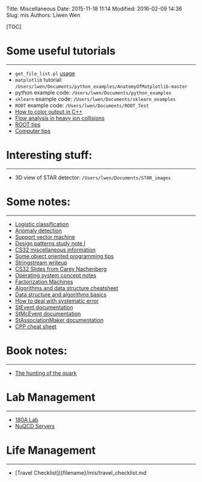 Title: Miscellaneous 
Date: 2015-11-18 11:14
Modified: 2016-02-09 14:36
Slug: mis
Authors: Liwen Wen

[TOC]

# Some useful tutorials
- - -
* `get_file_list.pl` [usage](https://drupal.star.bnl.gov/STAR/comp/sofi/filecatalog/user-manual)
* `matplotlib` tutorial: `/Users/lwen/Documents/python_examples/AnatomyOfMatplotlib-master`
* python example code: `/Users/lwen/Documents/python_examples`
* `sklearn` example code: `/Users/lwen/Documents/sklearn_examples`
* `ROOT` example code: `/Users/lwen/Documents/ROOT_Test`
* [How to color output in C++]({filename}/mis/color_output.md)
* [Flow analysis in heavy ion collisions]({filename}/mis/flow.md)
* [ROOT tips]({filename}/mis/)
* [Computer tips]({filename}/mis/mis_tips.md)

# Interesting stuff:
- - -
* 3D view of STAR detector: `/Users/lwen/Documents/STAR_images` 

# Some notes:
- - -
* [Logistic classification]({filename}/mis/logistic_classification_notes.md)
* [Anomaly detection]({filename}/mis/anomaly_detection.md)
* [Support vector machine]({filename}/mis/support_vector_machines.md)
* [Design patterns study note I]({filename}/mis/design_patterns_i.md)
* [CS32 miscellaneous information]({filename}/mis/cs32_mis.md)
* [Some object oriented programming tips]({filename}/data/oodtips.pdf)
* [Stringstream writeup]({filename}/data/stringstream.txt)
* [CS32 Slides from Carey Nachenberg](https://drive.google.com/drive/u/0/folders/0B3ZmSZ7JPYZ6TFI0UWI4Q09sLWc)
* [Operating system concept notes]({filename}/mis/operating_system.md)
* [Factorization Machines]({filename}/mis/fm.md)
* [Algorithms and data structure cheatsheet](http://algs4.cs.princeton.edu/cheatsheet/)
* [Data structure and algorithms basics](https://gist.github.com/TSiege/cbb0507082bb18ff7e4b)
* [How to deal with systematic error]({filename}/mis/sys_error.md)
* [StEvent documentation](https://drive.google.com/file/d/0B3ZmSZ7JPYZ6WDQ3TGpxZkw5MDg/view?usp=sharing)
* [StMcEvent documentation](https://drive.google.com/file/d/0B3ZmSZ7JPYZ6b1dlaDlWcmtmYkk/view?usp=sharing)
* [StAssociationMaker documentation](https://drive.google.com/file/d/0B3ZmSZ7JPYZ6RnhNX0VWYXlhNDQ/view?usp=sharing)
* [CPP cheat sheet](https://drive.google.com/file/d/0B3ZmSZ7JPYZ6QnRMeVFKR3JLbEk/view?usp=sharing)

# Book notes:
- - -
* [The hunting of the quark]({filename}/mis/quark_hunting.md)

# Lab Management
- - -
* [180A Lab]({filename}/mis/180A.md) 
* [NuQCD Servers]({filename}/mis/server_maintenance.md)

# Life Management
- - -
* [Travel Checklist]({filename}/mis/travel_checklist.md

